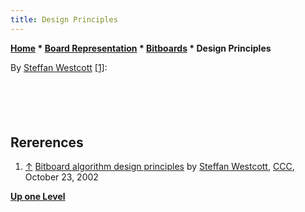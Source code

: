 ```yaml
---
title: Design Principles
---
```

**[Home](Home "Home") * [Board Representation](Board_Representation "Board Representation") * [Bitboards](Bitboards "Bitboards") * Design Principles**

By [Steffan Westcott](Steffan_Westcott "Steffan Westcott") <a id="cite-note-1" href="#cite-ref-1">[1]</a>:

```C++I should add that these techniques ([Kogge-Stone](Kogge-Stone_Algorithm "Kogge-Stone Algorithm")) are designed to take advantage of the parallel nature of bitboards, in that they consider the entire board. Here, routines like RookMovesUp() will calculate the upward rook moves of all friendly rooks.

```

```C++In general, I first identify a (bit) pattern of interest, then devise methods for recognising all instances of that pattern on the board. Pattern instances are counted as late as possible, if at all. The complexity of the patterns varies greatly. Simple ones are like [OpenFiles()](Open_File "Open File"), UnmovedRooks(), [PawnAttacks()](Pawn_Attacks_(Bitboards) "Pawn Attacks (Bitboards)"), [PawnRams()](Pawn_Rams_(Bitboards) "Pawn Rams (Bitboards)"), [PawnDuos()](Duo_Trio_Quart_(Bitboards) "Duo Trio Quart (Bitboards)"), KingIsUpRight(). Medium complexity are ones like ConnectedRooks(), RooksCanCastle(), OnKingDiagonal(), NearKingDiagonal(), [OutPost()](Outposts "Outposts"). Complex examples are [Fortress()](Fortress "Fortress"), PawnMass(), [PawnStorm()](King_Safety#PawnStorm "King Safety"), [BackwardPawns()](Backward_Pawns_(Bitboards) "Backward Pawns (Bitboards)"), [MaterialSignature()](Material#Signature "Material"), [WeakSquareControl()](Square_Control "Square Control"), StrongSquareControl(), [SpaceBehindPawnFront()](Space "Space"), StrongKnightOutposts(), [StrongFianchettoedBishops()](Fianchetto "Fianchetto"), WeakWhiteSquares(), [KingShelter()](King_Safety#PawnShield "King Safety"), [GamePhase()](Game_Phases "Game Phases").

```

```C++Often the more complex patterns are combinations of the simpler ones. In fact, the chess position itself can be viewed as composed of 'primitive' or 'atomic' patterns (bitboards). Most of the simpler patterns are returned as bitboards, where set bits indicate a (bit) pattern match. This is fine where simple square-centric patterns are sought, and a yes/no for each square is sufficient.

```

```C++Complex patterns like KingShelter() and GamePhase() are really functions which classify (group together) general patterns spread across the whole board, eg. KingShelter() classifies the pawn structure near the king (matches against a large pattern set), MaterialSignature() returns things like BNbn to classify the material balance.

```

```C++Just considering the simple patterns, if your engine deals with pattern instances in a serial fashion (strictly one at a time), the algorithm requirements are sufficiently different that an alternative may be better eg. rotated bitboard table lookups, or perhaps even a different board representation altogether. To my mind, the major reason to use bitboards in the first place is to find many pattern instances quickly. In summary, I would advise that my algorithms are no magic bullet - They are better judged in the wider context of your engine design and target architecture.

```

## Rererences

1. <a id="cite-ref-1" href="#cite-note-1">↑</a> [Bitboard algorithm design principles](https://www.stmintz.com/ccc/index.php?id=261259) by [Steffan Westcott](Steffan_Westcott "Steffan Westcott"), [CCC](CCC "CCC"), October 23, 2002

**[Up one Level](Bitboards "Bitboards")**

